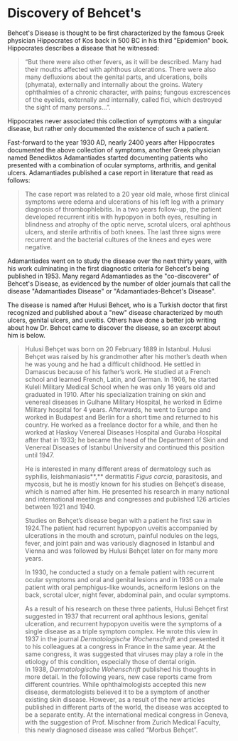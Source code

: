 # Discovery of Behcet's

Behcet's Disease is thought to be first characterized by the famous Greek physician Hippocrates of Kos back in 500 BC in his third "Epidemion" book. Hippocrates describes a disease that he witnessed:&#x20;

> “But there were also other fevers, as it will be described. Many had their mouths affected with aphthous ulcerations. There were also many defluxions about the genital parts, and ulcerations, boils (phymata), externally and internally about the groins. Watery ophthalmies of a chronic character, with pains; fungous excrescences of the eyelids, externally and internally, called fici, which destroyed the sight of many persons…”.

Hippocrates never associated this collection of symptoms with a singular disease, but rather only documented the existence of such a patient.&#x20;

Fast-forward to the year 1930 AD, nearly 2400 years after Hippocrates documented the above collection of symptoms, another Greek physician named Benediktos Adamantiades started documenting patients who presented with a combination of ocular symptoms, arthritis, and genital ulcers. Adamantiades published a case report in literature that read as follows:

> The case report was related to a 20 year old male, whose first clinical symptoms were edema and ulcerations of his left leg with a primary diagnosis of thrombophlebitis. In a two years follow-up, the patient developed recurrent iritis with hypopyon in both eyes, resulting in blindness and atrophy of the optic nerve, scrotal ulcers, oral aphthous ulcers, and sterile arthritis of both knees. The last three signs were recurrent and the bacterial cultures of the knees and eyes were negative.

Adamantiades went on to study the disease over the next thirty years, with his work culminating in the first diagnostic criteria for Behcet's being published in 1953. Many regard Adamantiades as the "co-discoverer" of Behcet's Disease, as evidenced by the number of older journals that call the disease "Adamantiades Disease" or "Adamantiades-Behcet's Disease".&#x20;



The disease is named after Hulusi Behcet, who is a Turkish doctor that first recognized and published about a "new" disease characterized by mouth ulcers, genital ulcers, and uveitis. Others have done a better job writing about how Dr. Behcet came to discover the disease, so an excerpt about him is below.&#x20;

> Hulusi Behçet was born on 20 February 1889 in Istanbul. Hulusi Behçet was raised by his grandmother after his mother’s death when he was young and he had a difficult childhood. He settled in Damascus because of his father’s work. He studied at a French school and learned French, Latin, and German. In 1906, he started Kuleli Military Medical School when he was only 16 years old and graduated in 1910. After his specialization training on skin and venereal diseases in Gulhane Military Hospital, he worked in Edirne Military hospital for 4 years. Afterwards, he went to Europe and worked in Budapest and Berlin for a short time and returned to his country. He worked as a freelance doctor for a while, and then he worked at Haskoy Venereal Diseases Hospital and Guraba Hospital after that in 1933; he became the head of the Department of Skin and Venereal Diseases of Istanbul University and continued this position until 1947.
>
> He is interested in many different areas of dermatology such as syphilis, leishmaniasis**,** dermatitis _Figus carcia_, parasitosis, and mycosis, but he is mostly known for his studies on Behçet’s disease, which is named after him. He presented his research in many national and international meetings and congresses and published 126 articles between 1921 and 1940.
>
> Studies on Behçet’s disease began with a patient he first saw in 1924.The patient had recurrent hypopyon uveitis accompanied by ulcerations in the mouth and scrotum, painful nodules on the legs, fever, and joint pain and was variously diagnosed in Istanbul and Vienna and was followed by Hulusi Behçet later on for many more years.
>
> In 1930, he conducted a study on a female patient with recurrent ocular symptoms and oral and genital lesions and in 1936 on a male patient with oral pemphigus-like wounds, acneiform lesions on the back, scrotal ulcer, night fever, abdominal pain, and ocular symptoms.
>
> As a result of his research on these three patients, Hulusi Behçet first suggested in 1937 that recurrent oral aphthous lesions, genital ulceration, and recurrent hypopyon uveitis were the symptoms of a single disease as a triple symptom complex. He wrote this view in 1937 in the journal _Dermatologische Wochenschrift_ and presented it to his colleagues at a congress in France in the same year. At the same congress, it was suggested that viruses may play a role in the etiology of this condition, especially those of dental origin.\
> In 1938, _Dermatologische Wohenschrift_ published his thoughts in more detail. In the following years, new case reports came from different countries. While ophthalmologists accepted this new disease, dermatologists believed it to be a symptom of another existing skin disease. However, as a result of the new articles published in different parts of the world, the disease was accepted to be a separate entity. At the international medical congress in Geneva, with the suggestion of Prof. Mischner from Zurich Medical Faculty, this newly diagnosed disease was called “Morbus Behçet”.






